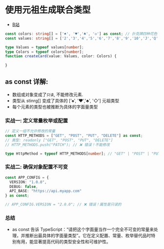 # 使用元祖生成联合类型
- [B站](https://www.bilibili.com/video/BV1C5K3zPEcj?spm_id_from=333.788.videopod.sections&vd_source=fd2259d65d6b765562dfc7be43d3480e)
```typescript
const colors: string[] = ['♠', '♥','♣', '◇'] as const; // 扑克牌四种花色
const values: string[] = ['2','3','4','5','6','7','8','9','10','J','Q','K','A'] as const; // 扑克牌的数字

type Values = typeof values[number];
type Colors = typeof colors[number];
function createCard(value: Values, color: Colors) {
    
}
```
## as const 详解:
- 数组或对象变成了``只读``, 不能修改元素.
- 类型从 stinrg[] 变成了具体的 ['♠', '♥','♣', '◇'] 元祖类型
- 每个元素的类型也被推断为具体的字面量类型

### 实战一: 定义常量枚举或配置
```typescript
// 定义一组不允许修改的常量
const HTTP_METHODS = ["GET", "POST", "PUT", "DELETE"] as const;
// 类型: readonly ["GET", "POST", "PUT", "DELETE"]
// HTTP_METHODS.push("PATCH"); // ❌ 错误！不能修改

type HttpMethod = typeof HTTP_METHODS[number]; // "GET" | "POST" | "PUT" | "DELETE"
```
### 实战二: 确保对象配置不可变
```typescript
const APP_CONFIG = {
  VERSION: "1.0.0",
  DEBUG: false,
  API_BASE: "https://api.myapp.com"
} as const;

// APP_CONFIG.VERSION = "2.0.0"; // ❌ 错误！属性是只读的
```
### 总结
- as const 告诉 TypeScript：“请把这个字面量当作一个完全不可变的常量来处理，并推断出最具体的字面量类型”。它在定义配置、常量、枚举替代品时特别有用，能显著提高代码的类型安全性和可维护性。
